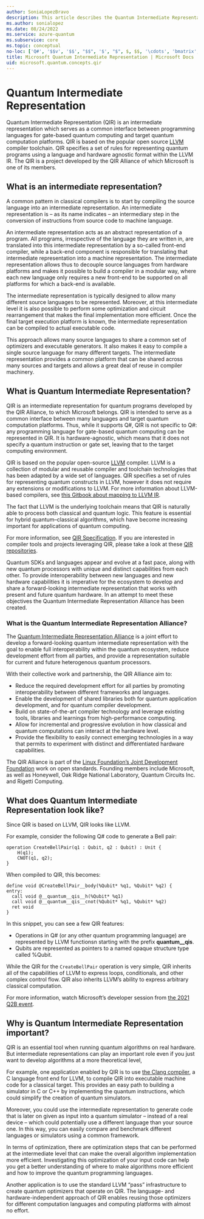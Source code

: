 ```yaml
---
author: SoniaLopezBravo
description: This article describes the Quantum Intermediate Representation developed by the QIR Alliance for quantum computing, its relevance, and use cases
ms.author: sonialopez
ms.date: 08/24/2022
ms.service: azure-quantum
ms.subservice: core
ms.topic: conceptual
no-loc: ['Q#', '$$v', '$$', "$$", '$', "$", $, $$, '\cdots', 'bmatrix', '\ddots', '\equiv', '\sum', '\begin', '\end', '\sqrt', '\otimes', '{', '}', '\text', '\phi', '\kappa', '\psi', '\alpha', '\beta', '\gamma', '\delta', '\omega', '\bra', '\ket', '\boldone', '\\\\', '\\', '=', '\frac', '\text', '\mapsto', '\dagger', '\to', '\begin{cases}', '\end{cases}', '\operatorname', '\braket', '\id', '\expect', '\defeq', '\variance', '\dd', '&', '\begin{align}', '\end{align}', '\Lambda', '\lambda', '\Omega', '\mathrm', '\left', '\right', '\qquad', '\times', '\big', '\langle', '\rangle', '\bigg', '\Big', '\Bigg' ,'|', '\mathbb', '\vec', '\in', '\texttt', '\ne', '<', '>', '\leq', '\geq', '~~', '~', '\begin{bmatrix}', '\end{bmatrix}', '\_', '\rho', '\quad', '\sim', '\left\','\right\', '\%', '%']
title: Microsoft Quantum Intermediate Representation | Microsoft Docs
uid: microsoft.quantum.concepts.qir
---
```


# Quantum Intermediate Representation

Quantum Intermediate Representation (QIR) is an intermediate representation which serves as a common interface between programming languages for gate-based quantum computing and target quantum computation platforms. QIR is based on the popular open source [LLVM](https://llvm.org/) compiler toolchain. QIR specifies a set of rules for representing quantum programs using a language and hardware agnostic format within the LLVM IR. The QIR is a project developed by the QIR Alliance of which Microsoft is one of its members.

## What is an intermediate representation?

A common pattern in classical compilers is to start by compiling the source language into an intermediate representation. An intermediate representation is – as its name indicates – an intermediary step in the conversion of instructions from source code to machine language. 

An intermediate representation acts as an abstract representation of a program. All programs, irrespective of the language they are written in, are translated into this intermediate representation by a so-called front-end compiler, while a back-end component is responsible for translating that intermediate representation into a machine representation. The intermediate representation allows thus to decouple source languages from hardware platforms and makes it possible to build a compiler in a modular way, where each new language only requires a new front-end to be supported on all platforms for which a back-end is available.

The intermediate representation is typically designed to allow many different source languages to be represented. Moreover, at this intermediate level it is also possible to perform some optimization and circuit rearrangement that makes the final implementation more efficient. 
Once the final target execution platform is known, the intermediate representation can be compiled to actual executable code.

This approach allows many source languages to share a common set of optimizers and executable generators. It also makes it easy to compile a single source language for many different targets. The intermediate representation provides a common platform that can be shared across many sources and targets and allows a great deal of reuse in compiler machinery.

## What is Quantum Intermediate Representation?

QIR is an intermediate representation for quantum programs developed by the QIR Alliance, to which Microsoft belongs. QIR is intended to serve as a common interface between many languages and target quantum computation platforms. Thus, while it supports Q#, QIR is not specific to Q#: any programming language for gate-based quantum computing can be represented in QIR. It is hardware-agnostic, which means that it does not specify a quantum instruction or gate set, leaving that to the target computing environment. 

QIR is based on the popular open-source [LLVM](https://llvm.org/) compiler. LLVM  is a collection of modular and reusable compiler and toolchain technologies that has been adapted by a wide set of languages. QIR specifies a set of rules for representing quantum constructs in LLVM, however it does not require any extensions or modifications to LLVM. For more information about LLVM-based compilers, see [this Gitbook about mapping to LLVM IR](https://mapping-high-level-constructs-to-llvm-ir.readthedocs.io/en/latest/README.html).

The fact that LLVM is the underlying toolchain means that QIR is naturally able to process both classical and quantum logic. This feature is essential for hybrid quantum–classical algorithms, which have become increasing important for applications of quantum computing.

For more information, see [QIR Specification](https://github.com/qir-alliance/qir-spec). If you are interested in compiler tools and projects leveraging QIR, please take a look at these [QIR repositories](https://github.com/qir-alliance#contributing).

Quantum SDKs and languages appear and evolve at a fast pace, along with new quantum processors with unique and distinct capabilities from each other. To provide interoperability between new languages and new hardware capabilities it is imperative for the ecosystem to develop and share a forward-looking intermediate representation that works with present and future quantum hardware. In an attempt to meet these objectives the Quantum Intermediate Representation Alliance has been created.

### What is the Quantum Intermediate Representation Alliance?

The [Quantum Intermediate Representation Alliance](https://qir-alliance.org) is a joint effort to develop a forward-looking quantum intermediate representation with the goal to enable full interoperability within the quantum ecosystem, reduce development effort from all parties, and provide a representation suitable for current and future heterogenous quantum processors.

With their collective work and partnership, the QIR Alliance aim to:

- Reduce the required development effort for all parties by promoting interoperability between different frameworks and languages.
- Enable the development of shared libraries both for quantum application development, and for quantum compiler development.
- Build on state-of-the-art compiler technology and leverage existing tools, libraries and learnings from high-performance computing.
- Allow for incremental and progressive evolution in how classical and quantum computations can interact at the hardware level.
- Provide the flexibility to easily connect emerging technologies in a way that permits to experiment with distinct and differentiated hardware capabilities.

The QIR Alliance is part of the [Linux Foundation’s Joint Development Foundation](https://linuxfoundation.org/press-release/new-quantum-intermediate-representation-alliance-serves-as-common-interface-for-quantum-computing-development/#:~:text=%E2%80%9CThe%20Quantum-Intermediate%20Representation%20Alliance%2C%20also%20known%20as%20QIRA%2C,said%20Alex%20Chernoguzov%2C%20Honeywell%20Quantum%20Chief%20Engineer%2C%20Honeywell) 
work on open standards. Founding members include Microsoft, as well as Honeywell, Oak Ridge National Laboratory, Quantum Circuits Inc. and Rigetti Computing.

## What does Quantum Intermediate Representation look like?

Since QIR is based on LLVM, QIR looks like LLVM.

For example, consider the following Q# code to generate a Bell pair:

```qsharp
operation CreateBellPair(q1 : Qubit, q2 : Qubit) : Unit {
    H(q1);
    CNOT(q1, q2);
}
```

When compiled to QIR, this becomes:

```
define void @CreateBellPair__body(%Qubit* %q1, %Qubit* %q2) {
entry:
  call void @__quantum__qis__h(%Qubit* %q1)
  call void @__quantum__qis__cnot(%Qubit* %q1, %Qubit* %q2)
  ret void
}
```
In this snippet, you can see a few QIR features:

- Operations in Q# (or any other quantum programming language) are represented by LLVM functionsn starting with the prefix __quantum__qis__.
- Qubits are represented as pointers to a named opaque structure type called %Qubit.

While the QIR for the `CreateBellPair` operation is very simple, QIR inherits all of the capabilities of LLVM to express loops, conditionals, and other complex control flow. QIR also inherits LLVM’s ability to express arbitrary classical computation.

For more information, watch Microsoft’s developer session from [the 2021 Q2B event](https://www.youtube.com/watch?v=nVy5BBDKxOU).

## Why is Quantum Intermediate Representation important?

QIR is an essential tool when running quantum algorithms on real hardware. But intermediate representations can play an important role even if you just want to develop algorithms at a more theoretical level,

For example, one application enabled by QIR is to use [the Clang compiler](https://clang.llvm.org/), a C language front end for LLVM, to compile QIR into executable machine code for a classical target. This provides an easy path to building a simulator in C or C++ by implementing the quantum instructions,  which could simplify the creation of quantum simulators. 

Moreover, you could use the intermediate representation to generate code that is later on given as input into a quantum simulator – instead of a real device – which could potentially use a different language than your source one. In this way, you can easily compare and benchmark different languages or simulators using a common framework.

In terms of optimization, there are optimization steps that can be performed at the intermediate level that can make the overall algorithm implementation more efficient. Investigating this optimization of your input code can help you get a better understanding of where to make algorithms more efficient and how to improve the quantum programming languages.

Another application is to use the standard LLVM “pass” infrastructure to create quantum optimizers that operate on QIR. The language- and hardware-independent approach of QIR enables reusing those optimizers for different computation languages and computing platforms with almost no effort. 
